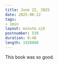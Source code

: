 ```yaml
---
title: June 22, 2025
date: 2025-06-22
tags:
- 1min
layout: minute.njk
postnumber: 539
duration: 0:48
length: 1928880
---
```

This book was so good. 